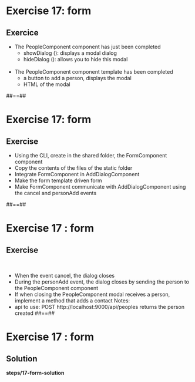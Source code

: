 <!-- .slide: class="exercice" -->

# Exercise 17: form

## Exercice<br>

-   The PeopleComponent component has just been completed
    -   showDialog (): displays a modal dialog
    -   hideDialog (): allows you to hide this modal <br> <br>
-   The PeopleComponent component template has been completed
    -   a button to add a person, displays the modal
    -   HTML of the modal

##==##

<!-- .slide: class="exercice" -->

# Exercise 17: form

## Exercise<br>

-   Using the CLI, create in the shared folder, the FormComponent component
-   Copy the contents of the files of the static folder
-   Integrate FormComponent in AddDialogComponent
-   Make the form template driven form
-   Make FormComponent communicate with AddDialogComponent using the cancel and personAdd events

##==##

<!-- .slide: class="sfeir-bg-pink exercice" -->

# Exercise 17 : form

## Exercise

<br>

-   When the event cancel, the dialog closes
-   During the personAdd event, the dialog closes by sending the person to the PeopleComponent component
-   If when closing the PeopleComponent modal receives a person, implement a method that adds a contact
    Notes:
-   api to use: POST http://localhost:9000/api/peoples returns the person created
    ##==##

<!-- .slide: class="full-center exercice" -->

# Exercise 17 : form

## Solution

<b>steps/17-form-solution</b>
